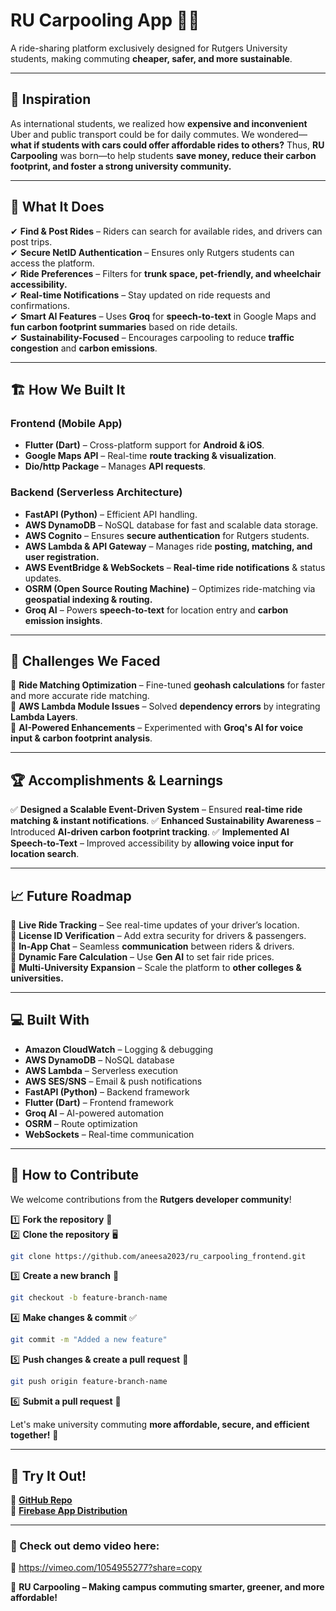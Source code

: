 # RU Carpooling App 🚗💨  
A ride-sharing platform exclusively designed for Rutgers University students, making commuting **cheaper, safer, and more sustainable**.

---
## 🚀 Inspiration  
As international students, we realized how **expensive and inconvenient** Uber and public transport could be for daily commutes. We wondered—**what if students with cars could offer affordable rides to others?**
Thus, **RU Carpooling** was born—to help students **save money, reduce their carbon footprint, and foster a strong university community.**

---
## 🎯 What It Does  
✔ **Find & Post Rides** – Riders can search for available rides, and drivers can post trips.  
✔ **Secure NetID Authentication** – Ensures only Rutgers students can access the platform.  
✔ **Ride Preferences** – Filters for **trunk space, pet-friendly, and wheelchair accessibility.**  
✔ **Real-time Notifications** – Stay updated on ride requests and confirmations.  
✔ **Smart AI Features** – Uses **Groq** for **speech-to-text** in Google Maps and **fun carbon footprint summaries** based on ride details.  
✔ **Sustainability-Focused** – Encourages carpooling to reduce **traffic congestion** and **carbon emissions**.

---
## 🏗 How We Built It  
### **Frontend (Mobile App)**  
- **Flutter (Dart)** – Cross-platform support for **Android & iOS**.
- **Google Maps API** – Real-time **route tracking & visualization**.
- **Dio/http Package** – Manages **API requests**.

### **Backend (Serverless Architecture)**  
- **FastAPI (Python)** – Efficient API handling.
- **AWS DynamoDB** – NoSQL database for fast and scalable data storage.
- **AWS Cognito** – Ensures **secure authentication** for Rutgers students.
- **AWS Lambda & API Gateway** – Manages ride **posting, matching, and user registration.**
- **AWS EventBridge & WebSockets** – **Real-time ride notifications** & status updates.
- **OSRM (Open Source Routing Machine)** – Optimizes ride-matching via **geospatial indexing & routing.**
- **Groq AI** – Powers **speech-to-text** for location entry and **carbon emission insights**.

---
## 🚧 Challenges We Faced  
🔹 **Ride Matching Optimization** – Fine-tuned **geohash calculations** for faster and more accurate ride matching.  
🔹 **AWS Lambda Module Issues** – Solved **dependency errors** by integrating **Lambda Layers**.  
🔹 **AI-Powered Enhancements** – Experimented with **Groq's AI for voice input & carbon footprint analysis**.

---
## 🏆 Accomplishments & Learnings  
✅ **Designed a Scalable Event-Driven System** – Ensured **real-time ride matching & instant notifications**.
✅ **Enhanced Sustainability Awareness** – Introduced **AI-driven carbon footprint tracking**.
✅ **Implemented AI Speech-to-Text** – Improved accessibility by **allowing voice input for location search**.

---
## 📈 Future Roadmap  
🔹 **Live Ride Tracking** – See real-time updates of your driver’s location.  
🔹 **License ID Verification** – Add extra security for drivers & passengers.  
🔹 **In-App Chat** – Seamless **communication** between riders & drivers.  
🔹 **Dynamic Fare Calculation** – Use **Gen AI** to set fair ride prices.  
🔹 **Multi-University Expansion** – Scale the platform to **other colleges & universities.**  

---
## 💻 Built With  
- **Amazon CloudWatch** – Logging & debugging  
- **AWS DynamoDB** – NoSQL database  
- **AWS Lambda** – Serverless execution  
- **AWS SES/SNS** – Email & push notifications  
- **FastAPI (Python)** – Backend framework  
- **Flutter (Dart)** – Frontend framework  
- **Groq AI** – AI-powered automation  
- **OSRM** – Route optimization  
- **WebSockets** – Real-time communication  

---
## 📜 How to Contribute  
We welcome contributions from the **Rutgers developer community**!

1️⃣ **Fork the repository** 🍴  
2️⃣ **Clone the repository** 🖥  
```bash
git clone https://github.com/aneesa2023/ru_carpooling_frontend.git
```
3️⃣ **Create a new branch** 🌱  
```bash
git checkout -b feature-branch-name
```
4️⃣ **Make changes & commit** ✅  
```bash
git commit -m "Added a new feature"
```
5️⃣ **Push changes & create a pull request** 🚀  
```bash
git push origin feature-branch-name
```
6️⃣ **Submit a pull request** 📝  

Let's make university commuting **more affordable, secure, and efficient together!** 🚗

---
## 📲 Try It Out!  
🔗 **[GitHub Repo](https://github.com/aneesa2023/RUCarpooling_Frontend)**  
🔗 **[Firebase App Distribution](appdistribution.firebase.google.com)**  

---
### 📸 Check out demo video here: 
🔗  https://vimeo.com/1054955277?share=copy

🚀 **RU Carpooling – Making campus commuting smarter, greener, and more affordable!**

